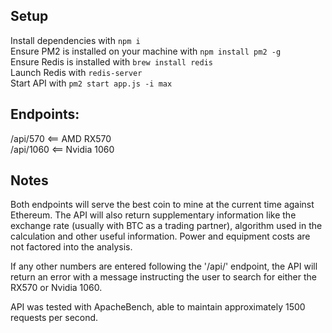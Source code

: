 ## Setup

Install dependencies with `npm i` <br />
Ensure PM2 is installed on your machine with `npm install pm2 -g` <br />
Ensure Redis is installed with `brew install redis` <br />
Launch Redis with `redis-server` <br />
Start API with `pm2 start app.js -i max` <br />

## Endpoints:
/api/570   <== AMD RX570 <br />
/api/1060  <== Nvidia 1060

## Notes
Both endpoints will serve the best coin to mine at the current time against Ethereum. The API will also return supplementary information like the exchange rate (usually with BTC as a trading partner), algorithm used in the calculation and other useful information. Power and equipment costs are not factored into the analysis.

If any other numbers are entered following the '/api/' endpoint, the API will return an error with a message instructing the user to search for either the RX570 or Nvidia 1060.

API was tested with ApacheBench, able to maintain approximately 1500 requests per second.
